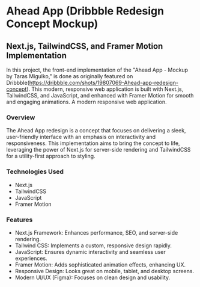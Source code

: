 # Ahead App (Dribbble Redesign Concept Mockup)
## Next.js, TailwindCSS, and Framer Motion Implementation

In this project, the front-end implementation of the "Ahead App - Mockup by Taras Migulko," is done as originally featured on Dribbble(https://dribbble.com/shots/19807069-Ahead-app-redesign-concept). This modern, responsive web application is built with Next.js, TailwindCSS, and JavaScript, and enhanced with Framer Motion for smooth and engaging animations. A modern responsive web application.

### Overview
The Ahead App redesign is a concept that focuses on delivering a sleek, user-friendly interface with an emphasis on interactivity and responsiveness. This implementation aims to bring the concept to life, leveraging the power of Next.js for server-side rendering and TailwindCSS for a utility-first approach to styling.

### Technologies Used
- Next.js
- TailwindCSS
- JavaScript
- Framer Motion

### Features
* Next.js Framework: Enhances performance, SEO, and server-side rendering.
* Tailwind CSS: Implements a custom, responsive design rapidly.
* JavaScript: Ensures dynamic interactivity and seamless user experiences.
* Framer Motion: Adds sophisticated animation effects, enhancing UX.
* Responsive Design: Looks great on mobile, tablet, and desktop screens.
* Modern UI/UX (Figma): Focuses on clean design and usability.
